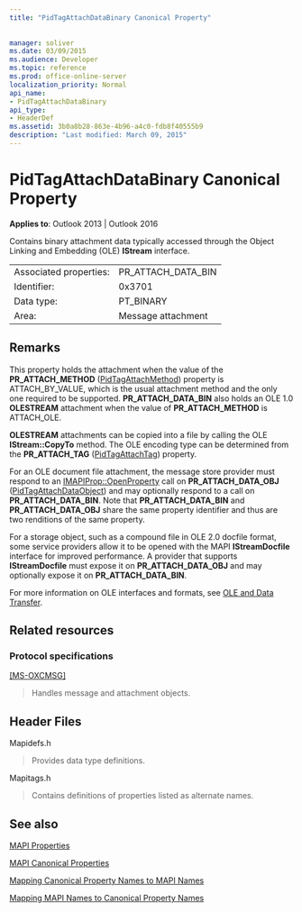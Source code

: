 ```yaml
---
title: "PidTagAttachDataBinary Canonical Property"
 
 
manager: soliver
ms.date: 03/09/2015
ms.audience: Developer
ms.topic: reference
ms.prod: office-online-server
localization_priority: Normal
api_name:
- PidTagAttachDataBinary
api_type:
- HeaderDef
ms.assetid: 3b0a8b28-863e-4b96-a4c0-fdb8f40555b9
description: "Last modified: March 09, 2015"
---
```


# PidTagAttachDataBinary Canonical Property

  
  
**Applies to**: Outlook 2013 | Outlook 2016 
  
Contains binary attachment data typically accessed through the Object Linking and Embedding (OLE) **IStream** interface. 
  
|||
|:-----|:-----|
|Associated properties:  <br/> |PR_ATTACH_DATA_BIN  <br/> |
|Identifier:  <br/> |0x3701  <br/> |
|Data type:  <br/> |PT_BINARY  <br/> |
|Area:  <br/> |Message attachment  <br/> |
   
## Remarks

This property holds the attachment when the value of the **PR_ATTACH_METHOD** ([PidTagAttachMethod](pidtagattachmethod-canonical-property.md)) property is ATTACH_BY_VALUE, which is the usual attachment method and the only one required to be supported. **PR_ATTACH_DATA_BIN** also holds an OLE 1.0 **OLESTREAM** attachment when the value of **PR_ATTACH_METHOD** is ATTACH_OLE. 
  
 **OLESTREAM** attachments can be copied into a file by calling the OLE **IStream::CopyTo** method. The OLE encoding type can be determined from the **PR_ATTACH_TAG** ([PidTagAttachTag](pidtagattachtag-canonical-property.md)) property. 
  
For an OLE document file attachment, the message store provider must respond to an [IMAPIProp::OpenProperty](imapiprop-openproperty.md) call on **PR_ATTACH_DATA_OBJ** ([PidTagAttachDataObject](pidtagattachdataobject-canonical-property.md)) and may optionally respond to a call on **PR_ATTACH_DATA_BIN**. Note that **PR_ATTACH_DATA_BIN** and **PR_ATTACH_DATA_OBJ** share the same property identifier and thus are two renditions of the same property. 
  
For a storage object, such as a compound file in OLE 2.0 docfile format, some service providers allow it to be opened with the MAPI **IStreamDocfile** interface for improved performance. A provider that supports **IStreamDocfile** must expose it on **PR_ATTACH_DATA_OBJ** and may optionally expose it on **PR_ATTACH_DATA_BIN**. 
  
For more information on OLE interfaces and formats, see [OLE and Data Transfer](http://msdn.microsoft.com/library/d4a57956-37ba-44ca-8efc-bf617ad5e77b.aspx). 
  
## Related resources

### Protocol specifications

[[MS-OXCMSG]](http://msdn.microsoft.com/library/7fd7ec40-deec-4c06-9493-1bc06b349682%28Office.15%29.aspx)
  
> Handles message and attachment objects.
    
## Header Files

Mapidefs.h
  
> Provides data type definitions.
    
Mapitags.h
  
> Contains definitions of properties listed as alternate names.
    
## See also



[MAPI Properties](mapi-properties.md)
  
[MAPI Canonical Properties](mapi-canonical-properties.md)
  
[Mapping Canonical Property Names to MAPI Names](mapping-canonical-property-names-to-mapi-names.md)
  
[Mapping MAPI Names to Canonical Property Names](mapping-mapi-names-to-canonical-property-names.md)

